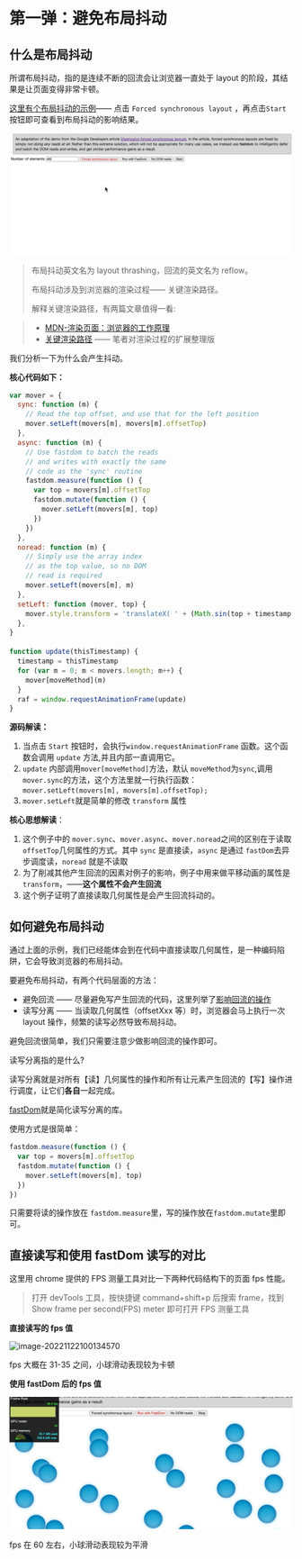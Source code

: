 # 第一弹：避免布局抖动

## 什么是布局抖动

所谓布局抖动，指的是连续不断的回流会让浏览器一直处于 layout 的阶段，其结果是让页面变得非常卡顿。

[这里有个布局抖动的示例](http://wilsonpage.github.io/fastdom/examples/animation.html)—— 点击 `Forced synchronous layout` ，再点击`Start` 按钮即可查看到布局抖动的影响结果。

![image-20221122100134570](https://raw.githubusercontent.com/18888628835/image-cloud/main/assets202306181833054.gif)

> 布局抖动英文名为 layout thrashing，回流的英文名为 reflow。
>
> 布局抖动涉及到浏览器的渲染过程—— 关键渲染路径。
>
> 解释关键渲染路径，有两篇文章值得一看:

> - [MDN-渲染页面：浏览器的工作原理](https://developer.mozilla.org/zh-CN/docs/Web/Performance/How_browsers_work)
> - [关键渲染路径](https://qiuyanxi.com/browser/浏览器渲染过程) —— 笔者对渲染过程的扩展整理版

我们分析一下为什么会产生抖动。

**核心代码如下：**

```js
var mover = {
  sync: function (m) {
    // Read the top offset, and use that for the left position
    mover.setLeft(movers[m], movers[m].offsetTop)
  },
  async: function (m) {
    // Use fastdom to batch the reads
    // and writes with exactly the same
    // code as the 'sync' routine
    fastdom.measure(function () {
      var top = movers[m].offsetTop
      fastdom.mutate(function () {
        mover.setLeft(movers[m], top)
      })
    })
  },
  noread: function (m) {
    // Simply use the array index
    // as the top value, so no DOM
    // read is required
    mover.setLeft(movers[m], m)
  },
  setLeft: function (mover, top) {
    mover.style.transform = 'translateX( ' + (Math.sin(top + timestamp / 1000) + 1) * 500 + 'px)'
  },
}

function update(thisTimestamp) {
  timestamp = thisTimestamp
  for (var m = 0; m < movers.length; m++) {
    mover[moveMethod](m)
  }
  raf = window.requestAnimationFrame(update)
}
```

**源码解读：**

1. 当点击 `Start` 按钮时，会执行`window.requestAnimationFrame` 函数。这个函数会调用 `update` 方法,并且内部一直调用它。
2. `update` 内部调用`mover[moveMethod]`方法，默认 `moveMethod`为`sync`,调用 `mover.sync`的方法，这个方法里就一行执行函数：`mover.setLeft(movers[m], movers[m].offsetTop);`
3. `mover.setLeft`就是简单的修改 `transform` 属性

**核心思想解读**：

1. 这个例子中的 `mover.sync`、`mover.async`、`mover.noread`之间的区别在于读取`offsetTop`几何属性的方式。其中 `sync` 是直接读，`async` 是通过 `fastDom`去异步调度读，`noread` 就是不读取
2. 为了削减其他产生回流的因素对例子的影响，例子中用来做平移动画的属性是`transform`，——**这个属性不会产生回流**
3. 这个例子证明了直接读取几何属性是会产生回流抖动的。

## 如何避免布局抖动

通过上面的示例，我们已经能体会到在代码中直接读取几何属性，是一种编码陷阱，它会导致浏览器的布局抖动。

要避免布局抖动，有两个代码层面的方法：

- 避免回流 —— 尽量避免写产生回流的代码，这里列举了[影响回流的操作](https://qiuyanxi.com/browser/浏览器渲染过程#影响回流的操作)
- 读写分离 —— 当读取几何属性（offsetXxx 等）时，浏览器会马上执行一次 layout 操作，频繁的读写必然导致布局抖动。

避免回流很简单，我们只需要注意少做影响回流的操作即可。

读写分离指的是什么?

读写分离就是对所有【读】几何属性的操作和所有让元素产生回流的【写】操作进行调度，让它们**各自**一起完成。

[fastDom](https://github.com/wilsonpage/fastdom)就是简化读写分离的库。

使用方式是很简单：

```js
fastdom.measure(function () {
  var top = movers[m].offsetTop
  fastdom.mutate(function () {
    mover.setLeft(movers[m], top)
  })
})
```

只需要将读的操作放在 `fastdom.measure`里，写的操作放在`fastdom.mutate`里即可。

## 直接读写和使用 fastDom 读写的对比

这里用 chrome 提供的 FPS 测量工具对比一下两种代码结构下的页面 fps 性能。

> 打开 devTools 工具，按快捷键 command+shift+p 后搜索 frame，找到 Show frame per second(FPS) meter 即可打开 FPS 测量工具

**直接读写的 fps 值**

![image-20221122100134570](https://raw.githubusercontent.com/18888628835/image-cloud/main/assets202306181833621.gif)

fps 大概在 31-35 之间，小球滑动表现较为卡顿

**使用 fastDom 后的 fps 值**

![image-20221122100134570](https://raw.githubusercontent.com/18888628835/image-cloud/main/assets202306181834119.gif)

fps 在 60 左右，小球滑动表现较为平滑
